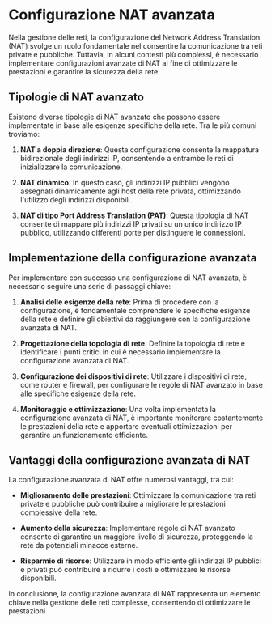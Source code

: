 # Configurazione NAT avanzata

Nella gestione delle reti, la configurazione del Network Address Translation (NAT) svolge un ruolo fondamentale nel consentire la comunicazione tra reti private e pubbliche. Tuttavia, in alcuni contesti più complessi, è necessario implementare configurazioni avanzate di NAT al fine di ottimizzare le prestazioni e garantire la sicurezza della rete.

## Tipologie di NAT avanzato

Esistono diverse tipologie di NAT avanzato che possono essere implementate in base alle esigenze specifiche della rete. Tra le più comuni troviamo:

1. **NAT a doppia direzione**: Questa configurazione consente la mappatura bidirezionale degli indirizzi IP, consentendo a entrambe le reti di inizializzare la comunicazione.
   
2. **NAT dinamico**: In questo caso, gli indirizzi IP pubblici vengono assegnati dinamicamente agli host della rete privata, ottimizzando l'utilizzo degli indirizzi disponibili.

3. **NAT di tipo Port Address Translation (PAT)**: Questa tipologia di NAT consente di mappare più indirizzi IP privati su un unico indirizzo IP pubblico, utilizzando differenti porte per distinguere le connessioni.

## Implementazione della configurazione avanzata

Per implementare con successo una configurazione di NAT avanzata, è necessario seguire una serie di passaggi chiave:

1. **Analisi delle esigenze della rete**: Prima di procedere con la configurazione, è fondamentale comprendere le specifiche esigenze della rete e definire gli obiettivi da raggiungere con la configurazione avanzata di NAT.

2. **Progettazione della topologia di rete**: Definire la topologia di rete e identificare i punti critici in cui è necessario implementare la configurazione avanzata di NAT.

3. **Configurazione dei dispositivi di rete**: Utilizzare i dispositivi di rete, come router e firewall, per configurare le regole di NAT avanzato in base alle specifiche esigenze della rete.

4. **Monitoraggio e ottimizzazione**: Una volta implementata la configurazione avanzata di NAT, è importante monitorare costantemente le prestazioni della rete e apportare eventuali ottimizzazioni per garantire un funzionamento efficiente.

## Vantaggi della configurazione avanzata di NAT

La configurazione avanzata di NAT offre numerosi vantaggi, tra cui:

- **Miglioramento delle prestazioni**: Ottimizzare la comunicazione tra reti private e pubbliche può contribuire a migliorare le prestazioni complessive della rete.
  
- **Aumento della sicurezza**: Implementare regole di NAT avanzato consente di garantire un maggiore livello di sicurezza, proteggendo la rete da potenziali minacce esterne.

- **Risparmio di risorse**: Utilizzare in modo efficiente gli indirizzi IP pubblici e privati può contribuire a ridurre i costi e ottimizzare le risorse disponibili.

In conclusione, la configurazione avanzata di NAT rappresenta un elemento chiave nella gestione delle reti complesse, consentendo di ottimizzare le prestazioni